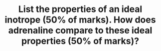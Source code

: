 ---
title: "List the properties of an ideal inotrope (50% of marks). How does adrenaline compare to these ideal properties (50% of marks)?"
entityType: SAQ
exam: PEX
college: CICM
year: 2017
sitting: B
question: 15
passRate: 98
EC_expectedDomains:
- "It was expected information be included on pharmaceutics, cost, availability and compatibilities."
- "Relevant pharmacokinetics (onset/offset, titratability) and pharmacodynamics (including relevant receptors, nuances of haemodynamic effects e.g. effect on diastolic pressure and regional perfusion) should have been detailed."
- "Adverse effects and safety profile (e.g. use in pregnancy, therapeutic index) should also have been included."
EC_extraCredit:
- "Many candidates scored very highly on this core topic."
- "Good answers were structured and highlighted differences with specific facts and data."
---